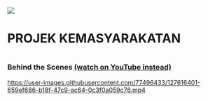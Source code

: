 ![](https://komarev.com/ghpvc/?username=yuuchin&style=plastic&color=blue&label=TOTAL+VIEWS)

<h1>PROJEK KEMASYARAKATAN<h1>
<h3>Behind the Scenes <a href="https://www.youtube.com/watch?v=8tVXWTlIWvQ" target="_blank">(watch on YouTube instead)</a></h3>

https://user-images.githubusercontent.com/77496433/127616401-659ef686-b18f-47c9-ac64-0c3f0a059c76.mp4
